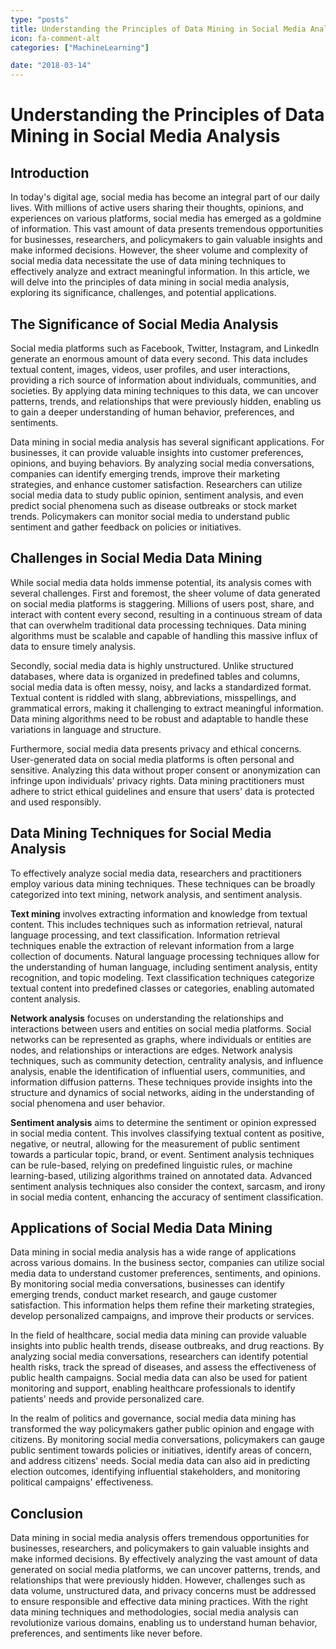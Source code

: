 ```yaml
---
type: "posts"
title: Understanding the Principles of Data Mining in Social Media Analysis
icon: fa-comment-alt
categories: ["MachineLearning"]

date: "2018-03-14"
---
```




# Understanding the Principles of Data Mining in Social Media Analysis

## Introduction

In today's digital age, social media has become an integral part of our daily lives. With millions of active users sharing their thoughts, opinions, and experiences on various platforms, social media has emerged as a goldmine of information. This vast amount of data presents tremendous opportunities for businesses, researchers, and policymakers to gain valuable insights and make informed decisions. However, the sheer volume and complexity of social media data necessitate the use of data mining techniques to effectively analyze and extract meaningful information. In this article, we will delve into the principles of data mining in social media analysis, exploring its significance, challenges, and potential applications.

## The Significance of Social Media Analysis

Social media platforms such as Facebook, Twitter, Instagram, and LinkedIn generate an enormous amount of data every second. This data includes textual content, images, videos, user profiles, and user interactions, providing a rich source of information about individuals, communities, and societies. By applying data mining techniques to this data, we can uncover patterns, trends, and relationships that were previously hidden, enabling us to gain a deeper understanding of human behavior, preferences, and sentiments.

Data mining in social media analysis has several significant applications. For businesses, it can provide valuable insights into customer preferences, opinions, and buying behaviors. By analyzing social media conversations, companies can identify emerging trends, improve their marketing strategies, and enhance customer satisfaction. Researchers can utilize social media data to study public opinion, sentiment analysis, and even predict social phenomena such as disease outbreaks or stock market trends. Policymakers can monitor social media to understand public sentiment and gather feedback on policies or initiatives.

## Challenges in Social Media Data Mining

While social media data holds immense potential, its analysis comes with several challenges. First and foremost, the sheer volume of data generated on social media platforms is staggering. Millions of users post, share, and interact with content every second, resulting in a continuous stream of data that can overwhelm traditional data processing techniques. Data mining algorithms must be scalable and capable of handling this massive influx of data to ensure timely analysis.

Secondly, social media data is highly unstructured. Unlike structured databases, where data is organized in predefined tables and columns, social media data is often messy, noisy, and lacks a standardized format. Textual content is riddled with slang, abbreviations, misspellings, and grammatical errors, making it challenging to extract meaningful information. Data mining algorithms need to be robust and adaptable to handle these variations in language and structure.

Furthermore, social media data presents privacy and ethical concerns. User-generated data on social media platforms is often personal and sensitive. Analyzing this data without proper consent or anonymization can infringe upon individuals' privacy rights. Data mining practitioners must adhere to strict ethical guidelines and ensure that users' data is protected and used responsibly.

## Data Mining Techniques for Social Media Analysis

To effectively analyze social media data, researchers and practitioners employ various data mining techniques. These techniques can be broadly categorized into text mining, network analysis, and sentiment analysis.

**Text mining** involves extracting information and knowledge from textual content. This includes techniques such as information retrieval, natural language processing, and text classification. Information retrieval techniques enable the extraction of relevant information from a large collection of documents. Natural language processing techniques allow for the understanding of human language, including sentiment analysis, entity recognition, and topic modeling. Text classification techniques categorize textual content into predefined classes or categories, enabling automated content analysis.

**Network analysis** focuses on understanding the relationships and interactions between users and entities on social media platforms. Social networks can be represented as graphs, where individuals or entities are nodes, and relationships or interactions are edges. Network analysis techniques, such as community detection, centrality analysis, and influence analysis, enable the identification of influential users, communities, and information diffusion patterns. These techniques provide insights into the structure and dynamics of social networks, aiding in the understanding of social phenomena and user behavior.

**Sentiment analysis** aims to determine the sentiment or opinion expressed in social media content. This involves classifying textual content as positive, negative, or neutral, allowing for the measurement of public sentiment towards a particular topic, brand, or event. Sentiment analysis techniques can be rule-based, relying on predefined linguistic rules, or machine learning-based, utilizing algorithms trained on annotated data. Advanced sentiment analysis techniques also consider the context, sarcasm, and irony in social media content, enhancing the accuracy of sentiment classification.

## Applications of Social Media Data Mining

Data mining in social media analysis has a wide range of applications across various domains. In the business sector, companies can utilize social media data to understand customer preferences, sentiments, and opinions. By monitoring social media conversations, businesses can identify emerging trends, conduct market research, and gauge customer satisfaction. This information helps them refine their marketing strategies, develop personalized campaigns, and improve their products or services.

In the field of healthcare, social media data mining can provide valuable insights into public health trends, disease outbreaks, and drug reactions. By analyzing social media conversations, researchers can identify potential health risks, track the spread of diseases, and assess the effectiveness of public health campaigns. Social media data can also be used for patient monitoring and support, enabling healthcare professionals to identify patients' needs and provide personalized care.

In the realm of politics and governance, social media data mining has transformed the way policymakers gather public opinion and engage with citizens. By monitoring social media conversations, policymakers can gauge public sentiment towards policies or initiatives, identify areas of concern, and address citizens' needs. Social media data can also aid in predicting election outcomes, identifying influential stakeholders, and monitoring political campaigns' effectiveness.

## Conclusion

Data mining in social media analysis offers tremendous opportunities for businesses, researchers, and policymakers to gain valuable insights and make informed decisions. By effectively analyzing the vast amount of data generated on social media platforms, we can uncover patterns, trends, and relationships that were previously hidden. However, challenges such as data volume, unstructured data, and privacy concerns must be addressed to ensure responsible and effective data mining practices. With the right data mining techniques and methodologies, social media analysis can revolutionize various domains, enabling us to understand human behavior, preferences, and sentiments like never before.